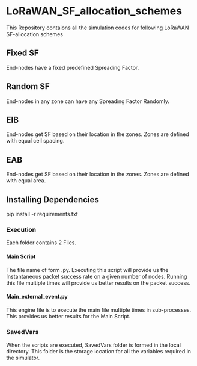 # LoRaWAN_SF_allocation_schemes
This Repository contaions all the simulation codes for following LoRaWAN SF-allocation schemes
## Fixed SF
End-nodes have a fixed predefined Spreading Factor.
## Random SF
End-nodes in any zone can have any Spreading Factor Randomly.
## EIB
End-nodes get SF based on their location in the zones. Zones are defined with equal cell spacing.
## EAB
End-nodes get SF based on their location in the zones. Zones are defined with equal area.

## Installing Dependencies
pip install -r requirements.txt

### Execution
Each folder contains 2 Files.
#### Main Script
The file name of form <allocation scheme>.py. 
Executing this script will provide us the Instantaneous packet success rate on a given number of nodes.
Running this file multiple times will provide us better results on the packet success.

#### Main_external_event.py
This engine file is to execute the main file multiple times in sub-processes. This provides us better results for the Main Script.

### SavedVars
When the scripts are executed, SavedVars folder is formed in the local directory.
This folder is the storage location for all the variables required in the simulator.
